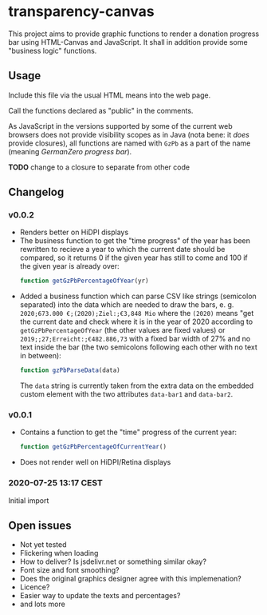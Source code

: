 # transparency-canvas

This project aims to provide graphic functions to render a donation progress bar using HTML-Canvas and JavaScript. 
It shall in addition provide some "business logic" functions. 

## Usage

Include this file via the usual HTML means into the web page. 

Call the functions declared as "public" in the comments. 

As JavaScript in the versions supported by some of the current web browsers does not provide visibility scopes as in 
Java (nota bene: it _does_ provide closures), all functions are named with `GzPb` as a part of the name (meaning 
_GermanZero progress bar_). 

**TODO** change to a closure to separate from other code

## Changelog

### v0.0.2 
* Renders better on HiDPI displays
* The business function to get the "time progress" of the year has been rewritten 
  to recieve a year to which the current date should be compared, so it returns 
  0 if the given year has still to come and 100 if the given year is already over:
    ```javascript
    function getGzPbPercentageOfYear(yr) 
    ```
* Added a business function which can parse CSV like strings (semicolon separated) 
  into the data which are needed to draw the bars, e. g. 
  `2020;673.000 €;(2020);Ziel:;€3,848 Mio` where the `(2020)` means "get the 
  current date and check where it is in the year of 2020 according to 
  `getGzPbPercentageOfYear` (the other values are fixed values) or 
  `2019;;27;Erreicht:;€482.886,73` with a fixed bar width of 27% and no 
  text inside the bar (the two semicolons following each other with no text 
  in between):
    ```javascript
    function gzPbParseData(data)
    ```
  The `data` string is currently taken from the extra data on the embedded 
  custom element with the two attributes `data-bar1` and `data-bar2`.

### v0.0.1
* Contains a function to get the "time" progress of the current year:
    ```javascript
    function getGzPbPercentageOfCurrentYear()
    ```
* Does not render well on HiDPI/Retina displays


### 2020-07-25 13:17 CEST
Initial import

## Open issues
* Not yet tested 
* Flickering when loading
* How to deliver? Is jsdelivr.net or something similar okay?
* Font size and font smoothing?
* Does the original graphics designer agree with this implemenation?
* Licence?
* Easier way to update the texts and percentages?
* and lots more
